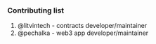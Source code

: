 ### Contributing list

1. @litvintech - contracts developer/maintainer
2. @pechalka - web3 app developer/maintainer
